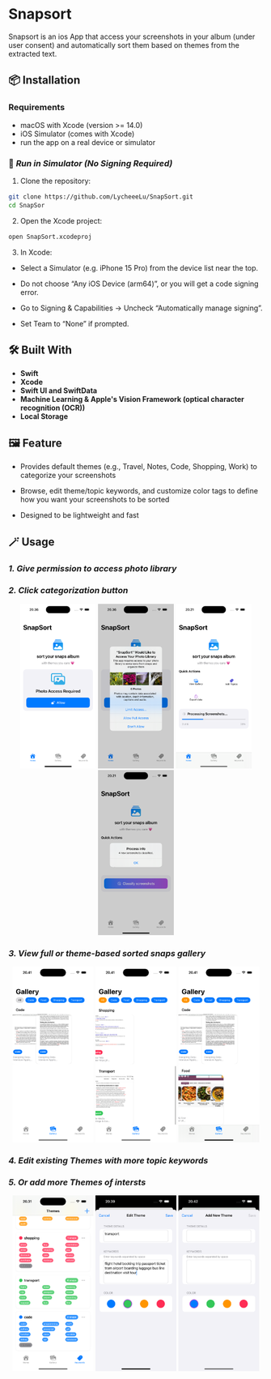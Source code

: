 
# Snapsort

Snapsort is an ios App that access your screenshots in your album (under user consent) and automatically sort them based on themes from the extracted text.

## 📦 Installation

### Requirements

- macOS with Xcode (version >= 14.0)
- iOS Simulator (comes with Xcode)
- run the app on a real device or simulator

### 🧪 _Run in Simulator (No Signing Required)_

1. Clone the repository:

```bash
git clone https://github.com/LycheeeLu/SnapSort.git
cd SnapSor
```

2. Open the Xcode project:

```bash
open SnapSort.xcodeproj
```
3. In Xcode:

- Select a Simulator (e.g. iPhone 15 Pro) from the device list near the top.

- Do not choose “Any iOS Device (arm64)”, or you will get a code signing error.

- Go to Signing & Capabilities → Uncheck “Automatically manage signing”.

- Set Team to “None” if prompted.





## 🛠 Built With

- **Swift**   
- **Xcode** 
- **Swift UI and SwiftData**  
- **Machine Learning & Apple's Vision Framework (optical character recognition (OCR))** 
- **Local Storage** 


## 🖼 Feature
 
- Provides default themes (e.g., Travel, Notes, Code, Shopping, Work) to categorize your screenshots

- Browse, edit theme/topic keywords, and customize color tags to define how you want your screenshots to be sorted
- Designed to be lightweight and fast


## 🪄 Usage

### _1. Give permission to access photo library_
### _2. Click categorization button_
<div align="center">
  <img src="images/access-allow-1.png" alt="Step 1" width="150"/>
  <img src="images/access-allow-2.png" alt="Step 2" width="150"/>
  <img src="images/access-allow-3.png" alt="Step 3" width="150"/>
  <img src="images/access-allow-4.png" alt="Step 4" width="150"/>
</div>

### _3. View full or theme-based sorted snaps gallery_
<div align="center">
  <img src="images/gallery-1.png" alt="Gallery 1" width="160"/>
  <img src="images/gallery-2.png" alt="Gallery 2" width="160"/>
  <img src="images/gallery-3.png" alt="Gallery 3" width="160"/>
</div>

### _4. Edit existing Themes with more topic keywords_
### _5. Or add more Themes of intersts_
<div align="center">
  <img src="images/theme-edit-1.png" alt="Theme Edit 1" width="160"/>
  <img src="images/theme-edit-2.png" alt="Theme Edit 2" width="160"/>
  <img src="images/theme-edit-3.png" alt="Theme Edit 3" width="160"/>
</div>

